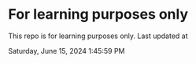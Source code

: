 # For learning purposes only
This repo is for learning purposes only.
Last updated at

Saturday, June 15, 2024 1:45:59 PM

